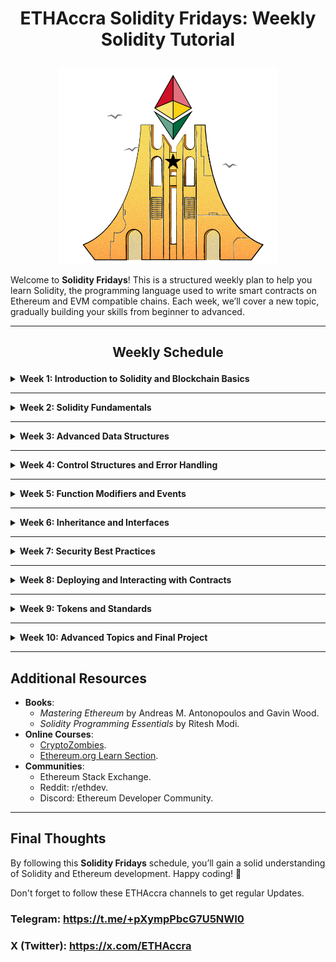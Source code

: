 # <div align="center"><p style="text-align: center;"><strong>ETHAccra Solidity Fridays: Weekly Solidity Tutorial</strong></p></div>

<div align="center" ><img width="350px" src="https://github.com/eben619/Zero-To-Dapp-Workshop/blob/main/ethAccraHero.png"></div>

Welcome to **Solidity Fridays**! This is a structured weekly plan to help you learn Solidity, the programming language used to write smart contracts on Ethereum and EVM compatible chains. Each week, we’ll cover a new topic, gradually building your skills from beginner to advanced.

---

## <div align="center"><p style="text-align: center;"><strong>Weekly Schedule</strong></p></div>

<details>
<summary><strong>Week 1: Introduction to Solidity and Blockchain Basics</strong></summary>

### Topics Covered:
- What is Solidity?
- Overview of blockchain and Ethereum.
- Smart contracts: What they are and why they matter.
- Setting up your development environment (Remix IDE, MetaMask, and Node.js).

### Materials:
- **Book**: [*Mastering Ethereum* by Andreas M. Antonopoulos and Gavin Wood (Chapter 1: Introduction to Ethereum).](https://ethereum.org/en/learn/)
- **Online Resources**: [Solidity Documentation](https://soliditylang.org/).   
- **Tools**: Install Remix IDE and MetaMask.

</details>

---

<details>
<summary><strong>Week 2: Solidity Fundamentals</strong></summary>

### Topics Covered:
- Basic syntax and structure of a Solidity contract.
- Data types: `uint`, `address`, `bool`, `string`, etc.
- Variables: State variables, local variables, and constants.
- Functions: Visibility (`public`, `private`, `internal`, `external`), and modifiers.

### Materials:
- **Book**: *Mastering Ethereum* (Chapter 7: Smart Contracts and Solidity).
- **Practice**: Write a simple "Hello World" contract in Remix IDE.

</details>

---

<details>
<summary><strong>Week 3: Advanced Data Structures</strong></summary>

### Topics Covered:
- Arrays: Fixed-size and dynamic arrays.
- Structs: Custom data types.
- Mappings: Key-value pairs.
- Enums: User-defined types for constants.

### Materials:
- **Book**: *Mastering Ethereum* (Chapter 7: Smart Contracts and Solidity).
- **Practice**: Create a contract that stores and retrieves user data using structs and mappings.

</details>

---

<details>
<summary><strong>Week 4: Control Structures and Error Handling</strong></summary>

### Topics Covered:
- Conditional statements: `if`, `else`, `else if`.
- Loops: `for`, `while`.
- Error handling: `require`, `assert`, `revert`.

### Materials:
- **Online Resources**: [Solidity by Example](https://solidity-by-example.org/).
- **Practice**: Write a contract that implements a basic voting system with error handling.

</details>

---

<details>
<summary><strong>Week 5: Function Modifiers and Events</strong></summary>

### Topics Covered:
- Function modifiers: `view`, `pure`, `payable`.
- Custom modifiers.
- Events: Logging and listening to events.

### Materials:
- **Book**: *Mastering Ethereum* (Chapter 7: Smart Contracts and Solidity).
- **Practice**: Add events to your voting contract to log votes.

</details>

---

<details>
<summary><strong>Week 6: Inheritance and Interfaces</strong></summary>

### Topics Covered:
- Inheritance: `is` keyword, parent and child contracts.
- Abstract contracts.
- Interfaces: Defining and implementing interfaces.

### Materials:
- **Online Resources**: [Solidity Documentation](https://soliditylang.org/).
- **Practice**: Create a parent contract with shared functionality and a child contract that inherits from it.

</details>

---

<details>
<summary><strong>Week 7: Security Best Practices</strong></summary>

### Topics Covered:
- Common vulnerabilities: Reentrancy, integer overflow, and more.
- Security tools: Slither, MythX.
- Writing secure code.

### Materials:
- **Book**: *Mastering Ethereum* (Chapter 9: Smart Contract Security).
- **Online Resources**: [Consensys Smart Contract Best Practices](https://consensys.github.io/smart-contract-best-practices/).
- **Practice**: Audit a simple contract for vulnerabilities.

</details>

---

<details>
<summary><strong>Week 8: Deploying and Interacting with Contracts</strong></summary>

### Topics Covered:
- Deploying contracts to testnets (Ropsten, Rinkeby, etc.).
- Interacting with contracts using Web3.js or Ethers.js.
- Gas optimization techniques.

### Materials:
- **Book**: *Mastering Ethereum* (Chapter 10: Tokens).
- **Tools**: Infura, Alchemy, or Hardhat for deployment.
- **Practice**: Deploy your voting contract to a testnet and interact with it using a simple frontend.

</details>

---

<details>
<summary><strong>Week 9: Tokens and Standards</strong></summary>

### Topics Covered:
- ERC-20: Fungible tokens.
- ERC-721: Non-fungible tokens (NFTs).
- ERC-1155: Multi-token standard.

### Materials:
- **Book**: *Mastering Ethereum* (Chapter 10: Tokens).
- **Practice**: Create and deploy your own ERC-20 token.

</details>

---

<details>
<summary><strong>Week 10: Advanced Topics and Final Project</strong></summary>

### Topics Covered:
- Upgradeable contracts using proxies.
- Layer 2 solutions: Optimism, Arbitrum.
- Decentralized Autonomous Organizations (DAOs).

### Materials:
- **Book**: *Mastering Ethereum* (Chapter 11: Oracles and Chapter 12: Decentralized Applications).
- **Final Project**: Build and deploy a decentralized application (dApp) that incorporates everything you’ve learned.

</details>

---

## Additional Resources
- **Books**:
  - *Mastering Ethereum* by Andreas M. Antonopoulos and Gavin Wood.
  - *Solidity Programming Essentials* by Ritesh Modi.
- **Online Courses**:
  - [CryptoZombies](https://cryptozombies.io/).
  - [Ethereum.org Learn Section](https://ethereum.org/en/learn/).
- **Communities**:
  - Ethereum Stack Exchange.
  - Reddit: r/ethdev.
  - Discord: Ethereum Developer Community.

---

## Final Thoughts
By following this **Solidity Fridays** schedule, you’ll gain a solid understanding of Solidity and Ethereum development. Happy coding! 🚀

Don't forget to follow these ETHAccra channels to get regular Updates.

### Telegram: https://t.me/+pXympPbcG7U5NWI0

### X (Twitter): https://x.com/ETHAccra
